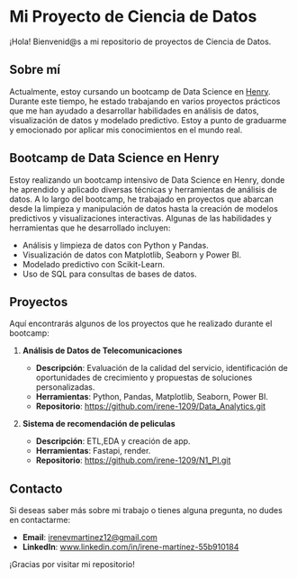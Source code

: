 # Mi Proyecto de Ciencia de Datos

¡Hola! Bienvenid@s a mi repositorio de proyectos de Ciencia de Datos.

## Sobre mí

Actualmente, estoy cursando un bootcamp de Data Science en [Henry](https://www.soyhenry.com/). Durante este tiempo, he estado trabajando en varios proyectos prácticos que me han ayudado a desarrollar habilidades en análisis de datos, visualización de datos y modelado predictivo. Estoy a punto de graduarme y emocionado por aplicar mis conocimientos en el mundo real.

## Bootcamp de Data Science en Henry

Estoy realizando un bootcamp intensivo de Data Science en Henry, donde he aprendido y aplicado diversas técnicas y herramientas de análisis de datos. A lo largo del bootcamp, he trabajado en proyectos que abarcan desde la limpieza y manipulación de datos hasta la creación de modelos predictivos y visualizaciones interactivas. Algunas de las habilidades y herramientas que he desarrollado incluyen:

- Análisis y limpieza de datos con Python y Pandas.
- Visualización de datos con Matplotlib, Seaborn y Power BI.
- Modelado predictivo con Scikit-Learn.
- Uso de SQL para consultas de bases de datos.

## Proyectos

Aquí encontrarás algunos de los proyectos que he realizado durante el bootcamp:

1. **Análisis de Datos de Telecomunicaciones**
   - **Descripción**: Evaluación de la calidad del servicio, identificación de oportunidades de crecimiento y propuestas de soluciones personalizadas.
   - **Herramientas**: Python, Pandas, Matplotlib, Seaborn, Power BI.
   - **Repositorio**: https://github.com/irene-1209/Data_Analytics.git
  

2. **Sistema de recomendación de peliculas**
   - **Descripción**: ETL,EDA y creación de app.
   - **Herramientas**: Fastapi, render.
   - **Repositorio**: https://github.com/irene-1209/N1_PI.git

## Contacto

Si deseas saber más sobre mi trabajo o tienes alguna pregunta, no dudes en contactarme:

- **Email**: irenevmartinez12@gmail.com
- **LinkedIn**: www.linkedin.com/in/irene-martínez-55b910184

¡Gracias por visitar mi repositorio!
